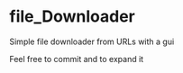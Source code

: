 # file_Downloader
Simple file downloader from URLs with a gui

Feel free to commit and to expand it
